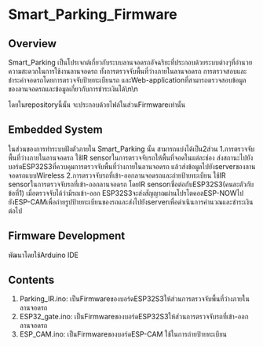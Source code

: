# Smart_Parking_Firmware

## Overview
Smart_Parking เป็นโปรเจกต์เกี่ยวกับระบบลานจอดรถอัจฉริยะที่ประกอบด้วยระบบต่างๆที่อำนวยความสะดวกในการใช้งานลานจอดรถ ทั้งการตรวจจับพื้นที่ว่างภายในลานจอดรถ การตรวจสอบและชำระค่าจอดรถโดยการตรวจจับป้ายทะเบียนรถ และWeb-applicationที่สามารถตรวจสอบข้อมูลของลานจอดรถและข้อมูลเกี่ยวกับการชำระเงินได้\n\n

โดยในrepositoryนี้นั้น จะประกอบด้วยไฟล์ในส่วนFirmwareเท่านั้น

## Embedded System
ในส่วนของการทำระบบฝังตัวภายใน Smart_Parking นั้น สามารถแบ่งได้เป็น2ส่วน
1.การตรวจจับพื้นที่ว่างภายในลานจอดรถ ใช้IR sensorในการตรวจจับรถให้พื้นที่จอดในแต่ละช่อง ส่งสถานะไปยังบอร์ดESP32S3ที่ควบคุมการตรวจจับพื้นที่ว่างภายในลานจอดรถ แล้วส่งข้อมูลไปยังserverของลานจอดรถแบบWireless
2.การตรวจจับรถที่เข้า-ออกลานจอดรถและถ่ายป้ายทะเบียน ใช้IR sensorในการตรวจจับรถที่เข้า-ออกลานจอดรถ โดยIR sensorเชื่อต่อกับESP32S3(คนละตัวกับข้อที่1) เมื่อตรวจจับได้ว่ามีรถเข้า-ออก ESP32S3จะส่งสัญญาณผ่านโปรโตคอลESP-NOWไปยังESP-CAMเพื่อถ่ายรูปป้ายทะเบียนของรถและส่งไปยังserverเพื่อดำเนินการคำนวณและชำระเงินต่อไป

## Firmware Development
พัฒนาโดยใช้Arduino IDE

## Contents
1. Parking_IR.ino: เป็นFirmwareของบอร์ดESP32S3ให้ส่วนการตรวจจับพื้นที่ว่างภายในลานจอดรถ
2. ESP32_gate.ino: เป็นFirmwareของบอร์ดESP32S3ให้ส่วนการตรวจจับรถที่เข้า-ออกลานจอดรถ
3. ESP_CAM.ino: เป็นFirmwareของบอร์ดESP-CAM ใช้ในการถ่ายป้ายทะเบียน
